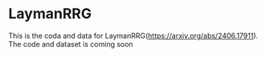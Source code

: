 # LaymanRRG
This is the coda and data for LaymanRRG(https://arxiv.org/abs/2406.17911). The code and dataset is coming soon
